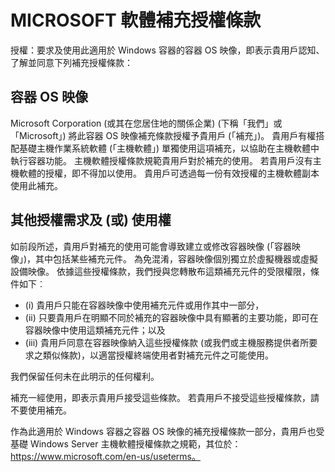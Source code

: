 
# MICROSOFT 軟體補充授權條款

授權：要求及使用此適用於 Windows 容器的容器 OS 映像，即表示貴用戶認知、了解並同意下列補充授權條款：

## 容器 OS 映像 

Microsoft Corporation (或其在您居住地的關係企業) (下稱「我們」或「Microsoft」) 將此容器 OS 映像補充條款授權予貴用戶 (「補充」)。 貴用戶有權搭配基礎主機作業系統軟體 (「主機軟體」) 單獨使用這項補充，以協助在主機軟體中執行容器功能。  主機軟體授權條款規範貴用戶對於補充的使用。 若貴用戶沒有主機軟體的授權，即不得加以使用。 貴用戶可透過每一份有效授權的主機軟體副本使用此補充。

## 其他授權需求及 (或) 使用權 

如前段所述，貴用戶對補充的使用可能會導致建立或修改容器映像 (「容器映像」)，其中包括某些補充元件。 為免混淆，容器映像個別獨立於虛擬機器或虛擬設備映像。  依據這些授權條款，我們授與您轉散布這類補充元件的受限權限，條件如下︰

  - (i) 貴用戶只能在容器映像中使用補充元件或用作其中一部分，
  - (ii) 只要貴用戶在明顯不同於補充的容器映像中具有顯著的主要功能，即可在容器映像中使用這類補充元件；以及 
  - (iii) 貴用戶同意在容器映像納入這些授權條款 (或我們或主機服務提供者所要求之類似條款)，以適當授權終端使用者對補充元件之可能使用。

我們保留任何未在此明示的任何權利。

補充一經使用，即表示貴用戶接受這些條款。 若貴用戶不接受這些授權條款，請不要使用補充。

作為此適用於 Windows 容器之容器 OS 映像的補充授權條款一部分，貴用戶也受基礎 Windows Server 主機軟體授權條款之規範，其位於：https://www.microsoft.com/en-us/useterms。  
